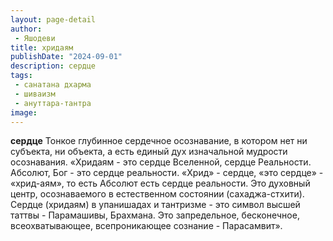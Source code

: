 ```yaml
---
layout: page-detail
author:
 - Яшодеви
title: хридаям
publishDate: "2024-09-01"
description: сердце
tags:
 - санатана дхарма
 - шиваизм
 - ануттара-тантра
image: 
---
```


__сердце__
Тонкое глубинное сердечное осознавание, в котором нет ни субъекта, ни объекта, а есть единый дух изначальной мудрости осознавания.
	«Хридаям - это сердце Вселенной, сердце Реальности. Абсолют, Бог - это сердце реальности. «Хрид» - сердце, «это сердце» - «хрид-аям», то есть Абсолют есть сердце реальности. Это духовный центр, осознаваемого в естественном состоянии (сахаджа-стхити). Сердце (хридаям) в упанишадах и тантризме - это символ высшей таттвы - Парамашивы, Брахмана. Это запредельное, бесконечное, всеохватывающее, всепроникающее сознание - Парасамвит». 

